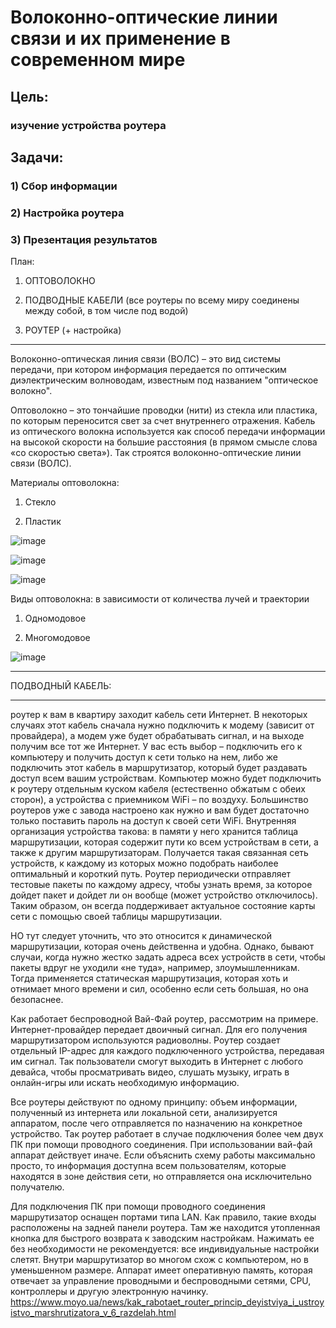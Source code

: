 # Волоконно-оптические линии связи и их применение в современном мире
## Цель: 
### изучение устройства роутера
## Задачи: 

### 1) Сбор информации

### 2) Настройка роутера

### 3) Презентация результатов

План:

1) ОПТОВОЛОКНО

2) ПОДВОДНЫЕ КАБЕЛИ (все роутеры по всему миру соединены между собой, в том числе под водой)

3) РОУТЕР (+ настройка)

***

Волоконно-оптическая линия связи (ВОЛС) – это вид системы передачи, при котором информация передается по оптическим диэлектрическим волноводам, известным под названием "оптическое волокно".

Оптоволокно – это тончайшие проводки (нити) из стекла или пластика, по которым переносится свет за счет внутреннего отражения. Кабель из оптического волокна используется как способ передачи информации на высокой скорости на большие расстояния (в прямом смысле слова «со скоростью света»). Так строятся волоконно-оптические линии связи (ВОЛС).

Материалы оптоволокна:

1) Стекло

2) Пластик

![image](https://user-images.githubusercontent.com/85163822/120632120-4dc47000-c471-11eb-8be8-24d582eb3eff.png)

![image](https://user-images.githubusercontent.com/85163822/120632164-59179b80-c471-11eb-8b3a-4b618ed6b6d4.png)

![image](https://user-images.githubusercontent.com/85163822/120632183-5cab2280-c471-11eb-981b-5c982fdc1dce.png)

Виды оптоволокна: в зависимости от количества лучей и траектории
1) Одномодовое

2) Многомодовое 

![image](https://user-images.githubusercontent.com/85163822/120632285-75b3d380-c471-11eb-9302-8859a20c1bca.png)

***

ПОДВОДНЫЙ КАБЕЛЬ:


***
роутер
к вам в квартиру заходит кабель сети Интернет. В некоторых случаях этот кабель сначала нужно подключить к модему (зависит от провайдера), а модем уже будет обрабатывать сигнал, и на выходе получим все тот же Интернет. У вас есть выбор – подключить его к компьютеру и получить доступ к сети только на нем, либо же подключить этот кабель в маршрутизатор, который будет раздавать доступ всем вашим устройствам. Компьютер можно будет подключить к роутеру отдельным куском кабеля (естественно обжатым с обеих сторон), а устройства с приемником WiFi – по воздуху. Большинство роутеров уже с завода настроено как нужно и вам будет достаточно только поставить пароль на доступ к своей сети WiFi.
Внутренняя организация устройства такова: в памяти у него хранится таблица маршрутизации, которая содержит пути ко всем устройствам в сети, а также к другим маршрутизаторам. Получается такая связанная сеть устройств, к каждому из которых можно подобрать наиболее оптимальный и короткий путь. Роутер периодически отправляет тестовые пакеты по каждому адресу, чтобы узнать время, за которое дойдет пакет и дойдет ли он вообще (может устройство отключилось). Таким образом, он всегда поддерживает актуальное состояние карты сети с помощью своей таблицы маршрутизации.


НО тут следует уточнить, что это относится к динамической маршрутизации, которая очень действенна и удобна. Однако, бывают случаи, когда нужно жестко задать адреса всех устройств в сети, чтобы пакеты вдруг не уходили «не туда», например, злоумышленникам. Тогда применяется статическая маршрутизация, которая хоть и отнимает много времени и сил, особенно если сеть большая, но она безопаснее. 





Как работает беспроводной Вай-Фай роутер, рассмотрим на примере. Интернет-провайдер передает двоичный сигнал. Для его получения маршрутизатором используются радиоволны. Роутер создает отдельный IP-адрес для каждого подключенного устройства, передавая им сигнал. Так пользователи смогут выходить в Интернет с любого девайса, чтобы просматривать видео, слушать музыку, играть в онлайн-игры или искать необходимую информацию.


Все роутеры действуют по одному принципу: объем информации, полученный из интернета или локальной сети, анализируется аппаратом, после чего отправляется по назначению на конкретное устройство.
Так роутер работает в случае подключения более чем двух ПК при помощи проводного соединения. При использовании вай-фай аппарат действует иначе. Если объяснить схему работы максимально просто, то информация доступна всем пользователям, которые находятся в зоне действия сети, но отправляется она исключительно получателю.

Для подключения ПК при помощи проводного соединения маршрутизатор оснащен портами типа LAN. Как правило, такие входы расположены на задней панели роутера. Там же находится утопленная кнопка для быстрого возврата к заводским настройкам. Нажимать ее без необходимости не рекомендуется: все индивидуальные настройки слетят.
Внутри маршрутизатор во многом схож с компьютером, но в уменьшенном размере. Аппарат имеет оперативную память, которая отвечает за управление проводными и беспроводными сетями, CPU, контроллеры и другую электронную начинку.
https://www.moyo.ua/news/kak_rabotaet_router_princip_deyistviya_i_ustroyistvo_marshrutizatora_v_6_razdelah.html



